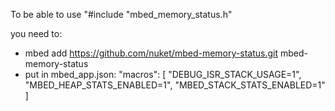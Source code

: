 To be able to use "#include "mbed_memory_status.h"

you need to:
* mbed add https://github.com/nuket/mbed-memory-status.git mbed-memory-status
* put in mbed_app.json:
  "macros": [
    "DEBUG_ISR_STACK_USAGE=1", 
    "MBED_HEAP_STATS_ENABLED=1", 
    "MBED_STACK_STATS_ENABLED=1"
  ]